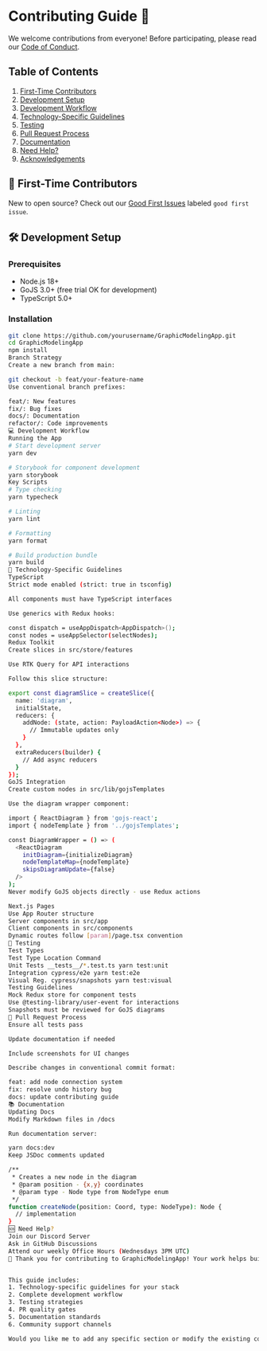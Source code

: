 # Contributing Guide 🌟

We welcome contributions from everyone! Before participating, please read our [Code of Conduct](CODE_OF_CONDUCT.md).

## Table of Contents
1. [First-Time Contributors](#first-time-contributors)
2. [Development Setup](#development-setup)
3. [Development Workflow](#development-workflow)
4. [Technology-Specific Guidelines](#technology-specific-guidelines)
5. [Testing](#testing)
6. [Pull Request Process](#pull-request-process)
7. [Documentation](#documentation)
8. [Need Help?](#need-help)
9. [Acknowledgements](#acknowledgements)

## 🚀 First-Time Contributors

New to open source? Check out our [Good First Issues](https://github.com/mimris/modeller/issues?q=is%3Aopen+is%3Aissue+label%3A%22good+first+issue%22) labeled `good first issue`.

## 🛠️ Development Setup

### Prerequisites

- Node.js 18+
- GoJS 3.0+ (free trial OK for development)
- TypeScript 5.0+

### Installation

```bash
git clone https://github.com/yourusername/GraphicModelingApp.git
cd GraphicModelingApp
npm install
Branch Strategy
Create a new branch from main:

git checkout -b feat/your-feature-name
Use conventional branch prefixes:

feat/: New features
fix/: Bug fixes
docs/: Documentation
refactor/: Code improvements
💻 Development Workflow
Running the App
# Start development server
yarn dev

# Storybook for component development
yarn storybook
Key Scripts
# Type checking
yarn typecheck

# Linting
yarn lint

# Formatting
yarn format

# Build production bundle
yarn build
📐 Technology-Specific Guidelines
TypeScript
Strict mode enabled (strict: true in tsconfig)

All components must have TypeScript interfaces

Use generics with Redux hooks:

const dispatch = useAppDispatch<AppDispatch>();
const nodes = useAppSelector(selectNodes);
Redux Toolkit
Create slices in src/store/features

Use RTK Query for API interactions

Follow this slice structure:

export const diagramSlice = createSlice({
  name: 'diagram',
  initialState,
  reducers: {
    addNode: (state, action: PayloadAction<Node>) => {
      // Immutable updates only
    }
  },
  extraReducers(builder) {
    // Add async reducers
  }
});
GoJS Integration
Create custom nodes in src/lib/gojsTemplates

Use the diagram wrapper component:

import { ReactDiagram } from 'gojs-react';
import { nodeTemplate } from '../gojsTemplates';

const DiagramWrapper = () => (
  <ReactDiagram
    initDiagram={initializeDiagram}
    nodeTemplateMap={nodeTemplate}
    skipsDiagramUpdate={false}
  />
);
Never modify GoJS objects directly - use Redux actions

Next.js Pages
Use App Router structure
Server components in src/app
Client components in src/components
Dynamic routes follow [param]/page.tsx convention
🧪 Testing
Test Types
Test Type Location Command
Unit Tests __tests__/*.test.ts yarn test:unit
Integration cypress/e2e yarn test:e2e
Visual Reg. cypress/snapshots yarn test:visual
Testing Guidelines
Mock Redux store for component tests
Use @testing-library/user-event for interactions
Snapshots must be reviewed for GoJS diagrams
🔀 Pull Request Process
Ensure all tests pass

Update documentation if needed

Include screenshots for UI changes

Describe changes in conventional commit format:

feat: add node connection system
fix: resolve undo history bug
docs: update contributing guide
📚 Documentation
Updating Docs
Modify Markdown files in /docs

Run documentation server:

yarn docs:dev
Keep JSDoc comments updated

/**
 * Creates a new node in the diagram
 * @param position - {x,y} coordinates
 * @param type - Node type from NodeType enum
 */
function createNode(position: Coord, type: NodeType): Node {
  // implementation
}
🆘 Need Help?
Join our Discord Server
Ask in GitHub Discussions
Attend our weekly Office Hours (Wednesdays 3PM UTC)
🙌 Thank you for contributing to GraphicModelingApp! Your work helps build better creative tools for everyone.


This guide includes:
1. Technology-specific guidelines for your stack
2. Complete development workflow
3. Testing strategies
4. PR quality gates
5. Documentation standards
6. Community support channels

Would you like me to add any specific section or modify the existing content?
